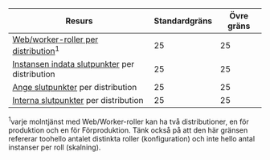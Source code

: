 | Resurs | Standardgräns | Övre gräns |
| --- | --- | --- |
| [Web/worker-roller per distribution](../articles/cloud-services/cloud-services-choose-me.md)<sup>1</sup> |25 |25 |
| [Instansen indata slutpunkter](http://msdn.microsoft.com/library/gg557552.aspx#InstanceInputEndpoint) per distribution |25 |25 |
| [Ange slutpunkter](http://msdn.microsoft.com/library/gg557552.aspx#InputEndpoint) per distribution |25 |25 |
| [Interna slutpunkter](http://msdn.microsoft.com/library/gg557552.aspx#InternalEndpoint) per distribution |25 |25 |

<sup>1</sup>varje molntjänst med Web/Worker-roller kan ha två distributioner, en för produktion och en för Förproduktion. Tänk också på att den här gränsen refererar toohello antalet distinkta roller (konfiguration) och inte hello antal instanser per roll (skalning).

